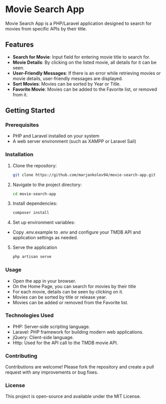 # Movie Search App

Movie Search App is a PHP/Laravel application designed to search for movies from specific APIs by their title.

## Features

- **Search for Movie**: Input field for entering movie title to search for.
- **Movie Details**: By clicking on the listed movie, all details for it can be seen.
- **User-Friendly Messages**: If there is an error while retrieving movies or movie details, user-friendly messages are displayed.
- **Sort Movies**: Movies can be sorted by Year or Title.
- **Favorite Movie**: Movies can be added to the Favorite list, or removed from it.
## Getting Started

### Prerequisites
- PHP and Laravel installed on your system
- A web server environment (such as XAMPP or Laravel Sail)

### Installation
1. Clone the repository:
   ```bash
   git clone https://github.com/marjankolev94/movie-search-app.git

2. Navigate to the project directory:
   ```bash
   cd movie-search-app

3. Install dependencies:
   ```bash
   composer install

4. Set up environment variables:
- Copy .env.example to .env and configure your TMDB API and application settings as needed.

5. Serve the application
   ```bash
   php artisan serve

### Usage
- Open the app in your browser.
- On the Home Page, you can search for movies by their title
- For each movie, details can be seen by clicking on it.
- Movies can be sorted by title or release  year.
- Movies can be added or removed from the Favorite list.
### Technologies Used
- PHP: Server-side scripting language.
- Laravel: PHP framework for building modern web applications.
- jQuery: Client-side language.
- Http: Used for the API call to the TMDB movie API.
### Contributing
Contributions are welcome! Please fork the repository and create a pull request with any improvements or bug fixes.

### License
This project is open-source and available under the MIT License.

